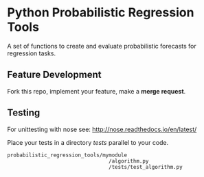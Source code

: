 # Python Probabilistic Regression Tools

A set of functions to create and evaluate probabilistic forecasts for regression tasks.

## Feature Development

Fork this repo, implement your feature, make a **merge request**.

## Testing

For unittesting with nose see: http://nose.readthedocs.io/en/latest/

Place your tests in a directory *tests* parallel to your code.

~~~
probabilistic_regression_tools/mymodule
								 /algorithm.py
								 /tests/test_algorithm.py
~~~
